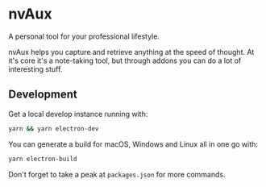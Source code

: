 # nvAux

A personal tool for your professional lifestyle.

nvAux helps you capture and retrieve anything at the speed of thought. At it's core it's a note-taking tool, but through addons you can do a lot of interesting stuff.

## Development

Get a local develop instance running with:

```sh
yarn && yarn electron-dev
```

You can generate a build for macOS, Windows and Linux all in one go with:

```sh
yarn electron-build
```

Don't forget to take a peak at `packages.json` for more commands.
